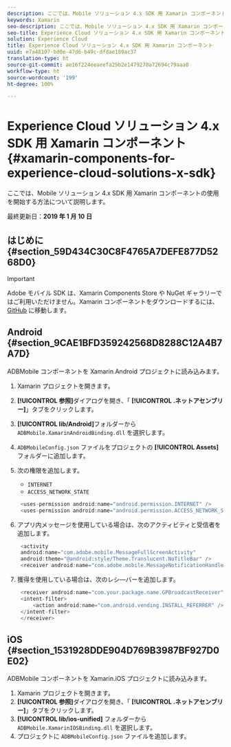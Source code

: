 ```yaml
---
description: ここでは、Mobile ソリューション 4.x SDK 用 Xamarin コンポーネントの使用を開始する方法について説明します。
keywords: Xamarin
seo-description: ここでは、Mobile ソリューション 4.x SDK 用 Xamarin コンポーネントの使用を開始する方法について説明します。
seo-title: Experience Cloud ソリューション 4.x SDK 用 Xamarin コンポーネント
solution: Experience Cloud
title: Experience Cloud ソリューション 4.x SDK 用 Xamarin コンポーネント
uuid: e7a48107-bd0e-47d6-b49c-dfdae189ac37
translation-type: ht
source-git-commit: ae16f224eeaeefa29b2e1479270a72694c79aaa0
workflow-type: ht
source-wordcount: '199'
ht-degree: 100%

---
```



# Experience Cloud ソリューション 4.x SDK 用 Xamarin コンポーネント {#xamarin-components-for-experience-cloud-solutions-x-sdk}

ここでは、Mobile ソリューション 4.x SDK 用 Xamarin コンポーネントの使用を開始する方法について説明します。

最終更新日：**2019 年 1 月 10 日**

## はじめに {#section_59D434C30C8F4765A7DEFE877D5268D0}

>[!IMPORTANT]
>
>Adobe モバイル SDK は、Xamarin Components Store や NuGet ギャラリーではご利用いただけません。Xamarin コンポーネントをダウンロードするには、[GitHub](https://github.com/Adobe-Marketing-Cloud/mobile-services) に移動します。

## Android {#section_9CAE1BFD359242568D8288C12A4B7A7D}

ADBMobile コンポーネントを Xamarin.Android プロジェクトに読み込みます。

1. Xamarin プロジェクトを開きます。
1. **[!UICONTROL 参照]**&#x200B;ダイアログを開き、「 **[!UICONTROL .ネットアセンブリー]**」タブをクリックします。
1. **[!UICONTROL lib/Android]**&#x200B;フォルダーから `ADBMobile.XamarinAndroidBinding.dll` を選択します。
1. `ADBMobileConfig.json` ファイルをプロジェクトの **[!UICONTROL Assets]** フォルダーに追加します。
1. 次の権限を追加します。

   * `INTERNET`
   * `ACCESS_NETWORK_STATE`

   ```java
    <uses-permission android:name="android.permission.INTERNET" />
    <uses-permission android:name="android.permission.ACCESS_NETWORK_STATE" />
   ```

1. アプリ内メッセージを使用している場合は、次のアクティビティと受信者を追加します。

   ```java
    <activity 
    android:name="com.adobe.mobile.MessageFullScreenActivity" 
    android:theme="@android:style/Theme.Translucent.NoTitleBar" />
    <receiver android:name="com.adobe.mobile.MessageNotificationHandler" />
   ```

1. 獲得を使用している場合は、次のレシ―バーを追加します。

   ```java
    <receiver android:name="com.your.package.name.GPBroadcastReceiver" android:exported="true">
    <intent-filter>
        <action android:name="com.android.vending.INSTALL_REFERRER" />
    </intent-filter>
    </receiver>
   ```

## iOS {#section_1531928DDE904D769B3987BF927D0E02}

ADBMobile コンポーネントを Xamarin.iOS プロジェクトに読み込みます。

1. Xamarin プロジェクトを開きます。
1. **[!UICONTROL 参照]**&#x200B;ダイアログを開き、「 **[!UICONTROL .ネットアセンブリー]**」タブをクリックします。
1. **[!UICONTROL lib/ios-unified]** フォルダーから `ADBMobile.XamarinIOSBinding.dll` を選択します。
1. プロジェクトに `ADBMobileConfig.json` ファイルを追加します。

